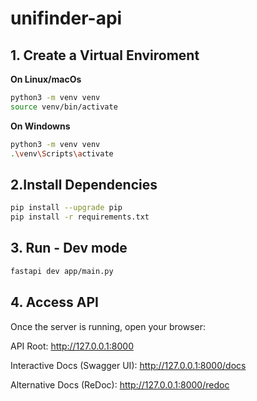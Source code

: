 # unifinder-api

## 1. Create a Virtual Enviroment

**On Linux/macOs**

```bash
python3 -m venv venv
source venv/bin/activate
```

**On Windowns**

```bash
python3 -m venv venv
.\venv\Scripts\activate
```

## 2.Install Dependencies

```bash
pip install --upgrade pip
pip install -r requirements.txt
```

## 3. Run - Dev mode

```bash
fastapi dev app/main.py
```

## 4. Access API
Once the server is running, open your browser:

API Root: http://127.0.0.1:8000

Interactive Docs (Swagger UI): http://127.0.0.1:8000/docs

Alternative Docs (ReDoc): http://127.0.0.1:8000/redoc